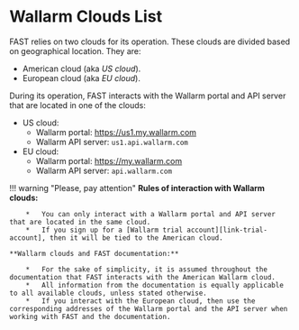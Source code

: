 [link-trial-account]:   https://fast.wallarm.com/signup/

#   Wallarm Clouds List

FAST relies on two clouds for its operation. These clouds are divided based on geographical location. They are:
*   American cloud (aka *US cloud*).
*   European cloud (aka *EU cloud*).

During its operation, FAST interacts with the Wallarm portal and API server that are located in one of the clouds:
*   US cloud:
    *   Wallarm portal: <https://us1.my.wallarm.com>
    *   Wallarm API server: `us1.api.wallarm.com`
*   EU cloud:
    *   Wallarm portal: <https://my.wallarm.com>
    *   Wallarm API server: `api.wallarm.com`

!!! warning "Please, pay attention"
    **Rules of interaction with Wallarm clouds:**

        *   You can only interact with a Wallarm portal and API server that are located in the same cloud.
        *   If you sign up for a [Wallarm trial account][link-trial-account], then it will be tied to the American cloud.
        
    **Wallarm clouds and FAST documentation:**   

        *   For the sake of simplicity, it is assumed throughout the documentation that FAST interacts with the American Wallarm cloud.
        *   All information from the documentation is equally applicable to all available clouds, unless stated otherwise.   
        *   If you interact with the European cloud, then use the corresponding addresses of the Wallarm portal and the API server when working with FAST and the documentation.
